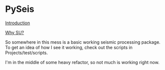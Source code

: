 PySeis
======

[Introduction](https://github.com/stuliveshere/PySeis/blob/master/docs/notebooks/1.0%20Introduction%20to%20PySeis.ipynb)

[Why SU?](https://github.com/stuliveshere/PySeis/blob/master/docs/notebooks/2.0%20The%20SU%20interface.ipynb)

So somewhere in this mess is a basic working seismic processing package.  To get an idea of how I see it working, check out the scripts in Projects/test/scripts.

I'm in the middle of some heavy refactor, so not much is working right now.